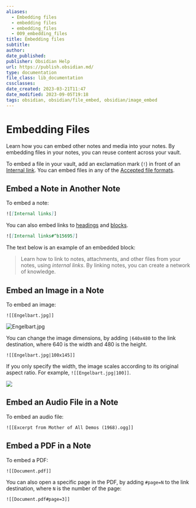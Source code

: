 ```yaml
---
aliases:
  - Embedding files
  - embedding files
  - embedding_files
  - 009_embedding_files
title: Embedding files
subtitle: 
author: 
date_published: 
publisher: Obsidian Help
url: https://publish.obsidian.md/
type: documentation
file_class: lib_documentation
cssclasses:
date_created: 2023-03-21T11:47
date_modified: 2023-09-05T19:18
tags: obsidian, obsidian/file_embed, obsidian/image_embed
---
```

# Embedding Files

Learn how you can embed other notes and media into your notes. By embedding files in your notes, you can reuse content across your vault.

To embed a file in your vault, add an exclamation mark (`!`) in front of an [Internal link](https://help.obsidian.md/Linking+notes+and+files/Internal+links). You can embed files in any of the [Accepted file formats](https://help.obsidian.md/Advanced+topics/Accepted+file+formats).

## Embed a Note in Another Note

To embed a note:

```md
![[Internal links]]
```

You can also embed links to [headings](https://help.obsidian.md/Linking+notes+and+files/Internal+links#Link%20to%20a%20heading%20in%20a%20note) and [blocks](https://help.obsidian.md/Linking+notes+and+files/Internal+links#Link%20to%20a%20block%20in%20a%20note).

```md
![[Internal links#^b15695]]
```

The text below is an example of an embedded block:

> Learn how to link to notes, attachments, and other files from your notes, using *internal links*. By linking notes, you can create a network of knowledge.

## Embed an Image in a Note

To embed an image:

```
![[Engelbart.jpg]]
```

![Engelbart.jpg](https://publish-01.obsidian.md/access/f786db9fac45774fa4f0d8112e232d67/Attachments/Engelbart.jpg)

You can change the image dimensions, by adding `|640x480` to the link destination, where 640 is the width and 480 is the height.

```
![[Engelbart.jpg|100x145]]
```

If you only specify the width, the image scales according to its original aspect ratio. For example, `![[Engelbart.jpg|100]]`.

![](https://publish-01.obsidian.md/access/f786db9fac45774fa4f0d8112e232d67/Attachments/Engelbart.jpg)

## Embed an Audio File in a Note

To embed an audio file:

```
![[Excerpt from Mother of All Demos (1968).ogg]]
```

## Embed a PDF in a Note

To embed a PDF:

```
![[Document.pdf]]
```

You can also open a specific page in the PDF, by adding `#page=N` to the link destination, where `N` is the number of the page:

```
![[Document.pdf#page=3]]
```
